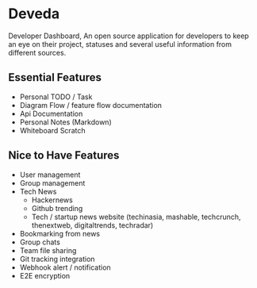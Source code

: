 # Deveda
Developer Dashboard, An open source application for developers to keep an eye on their project, statuses and several useful information from different sources.

## Essential Features
- Personal TODO / Task
- Diagram Flow / feature flow documentation
- Api Documentation
- Personal Notes (Markdown)
- Whiteboard Scratch

## Nice to Have Features
- User management
- Group management
- Tech News
  - Hackernews
  - Github trending
  - Tech / startup news website (techinasia, mashable, techcrunch, thenextweb, digitaltrends, techradar)
- Bookmarking from news
- Group chats
- Team file sharing
- Git tracking integration
- Webhook alert / notification
- E2E encryption
